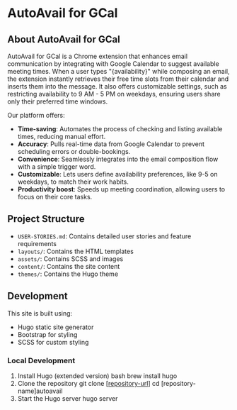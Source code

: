 # AutoAvail for GCal

## About AutoAvail for GCal
AutoAvail for GCal is a Chrome extension that enhances email communication by integrating with Google Calendar to suggest available meeting times. When a user types "{availability}" while composing an email, the extension instantly retrieves their free time slots from their calendar and inserts them into the message. It also offers customizable settings, such as restricting availability to 9 AM - 5 PM on weekdays, ensuring users share only their preferred time windows.


Our platform offers:
- **Time-saving**: Automates the process of checking and listing available times, reducing manual effort.  
- **Accuracy**: Pulls real-time data from Google Calendar to prevent scheduling errors or double-bookings.  
- **Convenience**: Seamlessly integrates into the email composition flow with a simple trigger word.  
- **Customizable**: Lets users define availability preferences, like 9-5 on weekdays, to match their work habits.  
- **Productivity boost**: Speeds up meeting coordination, allowing users to focus on their core tasks.

## Project Structure
- `USER-STORIES.md`: Contains detailed user stories and feature requirements
- `layouts/`: Contains the HTML templates
- `assets/`: Contains SCSS and images
- `content/`: Contains the site content
- `themes/`: Contains the Hugo theme

## Development
This site is built using:
- Hugo static site generator
- Bootstrap for styling
- SCSS for custom styling

### Local Development
1. Install Hugo (extended version)
bash
brew install hugo
2. Clone the repository
git clone [[repository-url](https://github.com/Natalielim/autoavail.git)]
cd [repository-name]autoavail
3. Start the Hugo server
hugo server